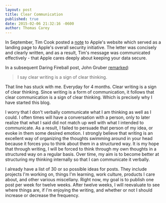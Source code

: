 ```yaml
---
layout: post
title: Clear Communication
published: true
date: 2015-02-06 21:32:16 -0600
author: Thomas Carey
---
```


In September, Tim Cook posted a [note](http://www.apple.com/privacy/) to Apple's website which served as a landing page to Apple's overall security initiative. The letter was concisely and clearly written, and as a result, Tim's message was communicated effectively - that Apple cares deeply about keeping your data secure.

In a subsequent Daring Fireball post, John Gruber [remarked](http://daringfireball.net/linked/2014/09/17/cook-apple-privacy):
> I say clear writing is a sign of clear thinking.

That line has stuck with me. Everyday for 4 months. Clear writing is a sign of clear thinking. Since writing is a form of communication, it follows that clear communication is a sign of clear thinking. Which is precisely why I have started this blog. 

I worry that I don't verbally communicate what I am thinking as well as I could. I often times will have a conversation with a person, only to later realize that what I said did not match up well with what I intended to communicate. As a result, I failed to persuade that person of my idea, or evoke in them some desired emotion. I strongly believe that writing is an excellent way of organizing the thoughts swimming around in your head because it forces you to think about them in a structured way. It is my hope that through writing, I will be forced to think through my own thoughts in a structured way on a regular basis. Over time, my aim is to become better at structuring my thinking internally so that I can communicate it verbally.

I already have a list of 30 or so possible ideas for posts. They include projects I'm working on, things I'm learning, work culture, products I care about, and other various miscellany. Right now, my goal is to publish one post per week for twelve weeks. After twelve weeks, I will reevaluate to see where things are, if I'm enjoying the writing, and whether or not I should increase or decrease the frequency.